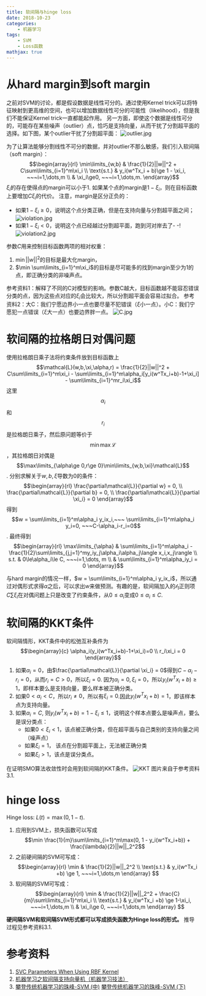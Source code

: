 ```yaml
---
title: 软间隔与hinge loss
date: 2018-10-23
categories:
    - 机器学习
tags:
    - SVM
    - Loss函数
mathjax: true
---
```


# 从hard margin到soft margin
之前对SVM的讨论，都是假设数据是线性可分的。通过使用Kernel trick可以将特征映射到更高维的空间，也可以增加数据线性可分的可能性（likelihood），但是我们不能保证Kernel trick一直都能起作用。
另一方面，即使这个数据是线性可分的，可能存在某些噪声（outlier）点，恰巧是支持向量，从而干扰了分割超平面的选择。如下图，某个outlier干扰了分割超平面：
![outlier.jpg](hinge/outlier.jpg)

为了让算法能够分割线性不可分的数据，并对outlier不那么敏感，我们引入软间隔（soft margin）：
$$\begin{array}{rl}
\min\limits_{w,b} & \frac{1}{2}||w||^2 + C\sum\limits_{i=1}^m\xi_i \\
\text{s.t.}       & y_i(w^Tx_i + b)\ge 1 - \xi_i, ~~~i=1,\dots,m \\
                  & \xi_i\ge0, ~~~i=1,\dots,m.
\end{array}$$
$\xi_i$的存在使得点的margin可以小于1. 如果某个点的margin是$1-\xi_i$，则在目标函数上要增加$C\xi_i$的代价。
注意，margin是区分正负的：
- 如果$1-\xi_i\ge 0$，说明这个点分类正确，但是在支持向量与分割超平面之间；
![violation.jpg](hinge/violation.jpg)
- 如果$1-\xi_i< 0$，说明这个点已经越过分割超平面，跑到河对岸去了- -!
![violation2.jpg](hinge/violation2.jpg)

参数$C$用来控制目标函数两项的相对权重：
1. $\min ||w||^2$的目标是最大化margin，
2. $\min \sum\limits_{i=1}^m\xi_i$的目标是尽可能多的找到margin至少为1的点，即正确分类的非噪声点。

参考资料1：解释了不同的C对模型的影响。参数C越大，目标函数越不能容忍错误分类的点，因为这些点对应的$\xi_i$会比较大，所以分割超平面会容易过拟合。
参考资料2：大C：我们宁愿边界小一点也要尽量不犯错误（$\xi$小一点）。小C：我们宁愿犯一点错误（$\xi$大一点）也要边界胖一点。
![C.jpg](hinge/C.jpg)

# 软间隔的拉格朗日对偶问题
使用拉格朗日乘子法将约束条件放到目标函数上
$$\mathcal{L}(w,b,\xi,\alpha,r) = \frac{1}{2}||w||^2 + C\sum\limits_{i=1}^m\xi_i - \sum\limits_{i=1}^m\alpha_i[y_i(w^Tx_i+b)-1+\xi_i] - \sum\limits_{i=1}^mr_i\xi_i$$
这里$$\alpha_i$$和$$r_i$$是拉格朗日乘子，然后原问题等价于$$\min\max\mathcal{L}$$，其拉格朗日对偶是$$\max\limits_{\alpha\ge 0,r\ge 0}\min\limits_{w,b,\xi}\mathcal{L}$$.
分别求解关于$w,b,\xi$导数为0的条件：
$$\begin{array}{rl}
\frac{\partial\mathcal{L}}{\partial w} = 0, \\
\frac{\partial\mathcal{L}}{\partial b} = 0, \\
\frac{\partial\mathcal{L}}{\partial \xi_i} = 0
\end{array}$$
得到$$w = \sum\limits_{i=1}^m\alpha_i y_ix_i,~~~ \sum\limits_{i=1}^m\alpha_i y_i=0, ~~~C-\alpha_i-r_i=0$$. 最终得到
$$\begin{array}{rl}
\max\limits_{\alpha} & \sum\limits_{i=1}^m\alpha_i -  \frac{1}{2}\sum\limits_{j,j=1}^my_iy_j\alpha_i\alpha_j\langle x_i,x_j\rangle \\
s.t.    & 0\le\alpha_i\le C, ~~~i=1,\dots, m \\
        & \sum\limits_{i=1}^m\alpha_iy_i = 0
\end{array}$$

与hard margin的情况一样，$w = \sum\limits_{i=1}^m\alpha_i y_ix_i$，所以通过对偶形式求得$\alpha$之后，可以求出$w$来做预测。有趣的是，软间隔加入的$\mathcal{l}_1$正则项$C\sum\xi_i$在对偶问题上只是改变了约束条件，从$0\le\alpha_i$变成$0\le\alpha_i\le C$.

# 软间隔的KKT条件
软间隔情形，KKT条件中的松弛互补条件为
$$\begin{array}{c}
\alpha_i(y_i(w^Tx_i+b)-1+\xi_i)=0 \\
r_i\xi_i = 0
\end{array}$$
1. 如果$\alpha_i=0$，由$\frac{\partial\mathcal{L}}{\partial \xi_i} = 0$得到$C-\alpha_i-r_i=0$，从而$r_i=C>0$，所以$\xi_i=0$. 因为$\alpha_i=0, \xi_i=0$，所以$y_i(w^Tx_i+b)\ge 1$，即样本要么是支持向量，要么样本被正确分类。
2. 如果$0<\alpha_i<C$，所以$r_i\neq 0$，所以有$\xi_i=0$.因此$y_i(w^Tx_i+b) = 1$，即该样本点为支持向量。
3. 如果$\alpha_i=C$, 则$y_i(w^Tx_i+b)=1-\xi_i\le 1$，说明这个样本点要么是噪声点，要么是误分类点：
    - 如果$0<\xi_i<1$，该点被正确分类，但在超平面与自己类别的支持向量之间（噪声点）
    - 如果$\xi_i=1$， 该点在分割超平面上，无法被正确分类
    - 如果$\xi_i>1$，该点是误分类点。

在证明SMO算法收敛性时会用到软间隔的KKT条件。
![KKT](hinge/KKT.jpg)
图片来自于参考资料3.1.
# hinge loss
Hinge loss: $L(t) = \max(0, 1-t)$.
1. 应用到SVM上，损失函数可以写成
$$\min \frac{1}{m}\sum\limits_{i=1}^m\max(0, 1 - y_i(w^Tx_i+b)) + \frac{\lambda}{2}||w||_2^2$$
2. 之前硬间隔的SVM可写成：
$$\begin{array}{rl}
\min & \frac{1}{2}||w||_2^2 \\
\text{s.t.} & y_i(w^Tx_i +b) \ge 1, ~~~i=1,\dots,m
\end{array}
$$
3. 软间隔的SVM可写成：
$$\begin{array}{rl}
\min & \frac{1}{2}||w||_2^2 + \frac{C}{m}\sum\limits_{i=1}^m\xi_i \\
\text{s.t.} & y_i(w^Tx_i +b) \ge 1-\xi_i, ~~~i=1,\dots,m \\
 & \xi_i\ge 0, ~~~i=1,\dots,m
\end{array}
$$

__硬间隔SVM和软间隔SVM形式都可以写成损失函数为Hinge loss的形式。__ 推导过程见参考资料3.1.

# 参考资料
1. [SVC Parameters When Using RBF Kernel](https://chrisalbon.com/machine_learning/support_vector_machines/svc_parameters_using_rbf_kernel/)
2. [机器学习之软间隔支持向量机（机器学习技法）](https://blog.csdn.net/qq_34993631/article/details/79340747)
3. [攀登传统机器学习的珠峰-SVM (中)](https://zhuanlan.zhihu.com/p/36379394)
    [攀登传统机器学习的珠峰-SVM (下)](https://zhuanlan.zhihu.com/p/36535299)